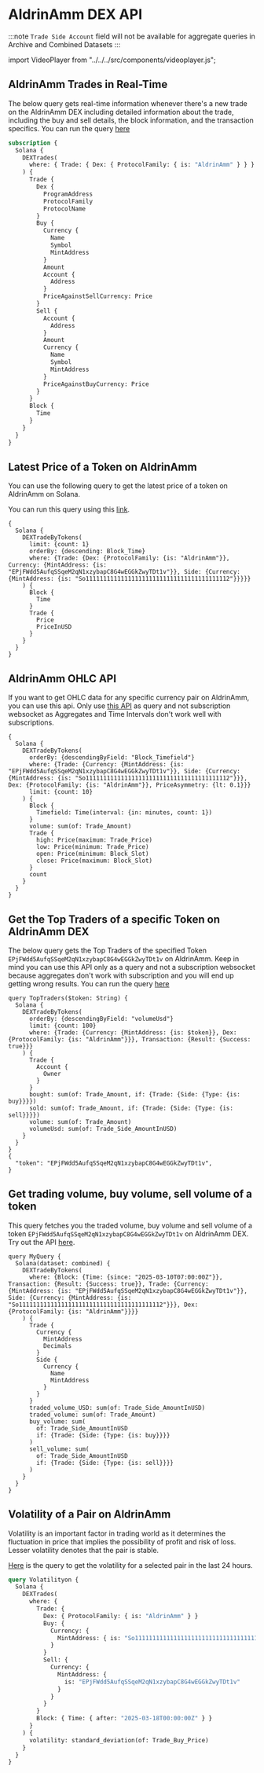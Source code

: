 # AldrinAmm DEX API

:::note
`Trade Side Account` field will not be available for aggregate queries in Archive and Combined Datasets
:::

import VideoPlayer from "../../../src/components/videoplayer.js";

## AldrinAmm Trades in Real-Time

The below query gets real-time information whenever there's a new trade on the AldrinAmm DEX including detailed information about the trade, including the buy and sell details, the block information, and the transaction specifics.
You can run the query [here](https://ide.bitquery.io/Real-time-trades-on-AldrinAmm-DEX-on-Solana_4)

```graphql
subscription {
  Solana {
    DEXTrades(
      where: { Trade: { Dex: { ProtocolFamily: { is: "AldrinAmm" } } } }
    ) {
      Trade {
        Dex {
          ProgramAddress
          ProtocolFamily
          ProtocolName
        }
        Buy {
          Currency {
            Name
            Symbol
            MintAddress
          }
          Amount
          Account {
            Address
          }
          PriceAgainstSellCurrency: Price
        }
        Sell {
          Account {
            Address
          }
          Amount
          Currency {
            Name
            Symbol
            MintAddress
          }
          PriceAgainstBuyCurrency: Price
        }
      }
      Block {
        Time
      }
    }
  }
}
```

## Latest Price of a Token on AldrinAmm

You can use the following query to get the latest price of a token on AldrinAmm on Solana.

You can run this query using this [link](https://ide.bitquery.io/live-price-of-token-on-aldrinAmm).

```
{
  Solana {
    DEXTradeByTokens(
      limit: {count: 1}
      orderBy: {descending: Block_Time}
      where: {Trade: {Dex: {ProtocolFamily: {is: "AldrinAmm"}}, Currency: {MintAddress: {is: "EPjFWdd5AufqSSqeM2qN1xzybapC8G4wEGGkZwyTDt1v"}}, Side: {Currency: {MintAddress: {is: "So11111111111111111111111111111111111111112"}}}}}
    ) {
      Block {
        Time
      }
      Trade {
        Price
        PriceInUSD
      }
    }
  }
}
```

## AldrinAmm OHLC API

If you want to get OHLC data for any specific currency pair on AldrinAmm, you can use this api. Only use [this API](https://ide.bitquery.io/AldrinAmm-OHLC-for-specific-pair) as query and not subscription websocket as Aggregates and Time Intervals don't work well with subscriptions.

```
{
  Solana {
    DEXTradeByTokens(
      orderBy: {descendingByField: "Block_Timefield"}
      where: {Trade: {Currency: {MintAddress: {is: "EPjFWdd5AufqSSqeM2qN1xzybapC8G4wEGGkZwyTDt1v"}}, Side: {Currency: {MintAddress: {is: "So11111111111111111111111111111111111111112"}}}, Dex: {ProtocolFamily: {is: "AldrinAmm"}}, PriceAsymmetry: {lt: 0.1}}}
      limit: {count: 10}
    ) {
      Block {
        Timefield: Time(interval: {in: minutes, count: 1})
      }
      volume: sum(of: Trade_Amount)
      Trade {
        high: Price(maximum: Trade_Price)
        low: Price(minimum: Trade_Price)
        open: Price(minimum: Block_Slot)
        close: Price(maximum: Block_Slot)
      }
      count
    }
  }
}

```

## Get the Top Traders of a specific Token on AldrinAmm DEX

The below query gets the Top Traders of the specified Token `EPjFWdd5AufqSSqeM2qN1xzybapC8G4wEGGkZwyTDt1v` on AldrinAmm. Keep in mind you can use this API only as a query and not a subscription websocket because aggregates don't work with subscription and you will end up getting wrong results. You can run the query [here](https://ide.bitquery.io/top-traders-of-a-token-on-aldrinAmm_2)

```
query TopTraders($token: String) {
  Solana {
    DEXTradeByTokens(
      orderBy: {descendingByField: "volumeUsd"}
      limit: {count: 100}
      where: {Trade: {Currency: {MintAddress: {is: $token}}, Dex: {ProtocolFamily: {is: "AldrinAmm"}}}, Transaction: {Result: {Success: true}}}
    ) {
      Trade {
        Account {
          Owner
        }
      }
      bought: sum(of: Trade_Amount, if: {Trade: {Side: {Type: {is: buy}}}})
      sold: sum(of: Trade_Amount, if: {Trade: {Side: {Type: {is: sell}}}})
      volume: sum(of: Trade_Amount)
      volumeUsd: sum(of: Trade_Side_AmountInUSD)
    }
  }
}
{
  "token": "EPjFWdd5AufqSSqeM2qN1xzybapC8G4wEGGkZwyTDt1v",
}
```

## Get trading volume, buy volume, sell volume of a token

This query fetches you the traded volume, buy volume and sell volume of a token `EPjFWdd5AufqSSqeM2qN1xzybapC8G4wEGGkZwyTDt1v` on AldrinAmm DEX. Try out the API [here](https://ide.bitquery.io/trade_volume_aldrinAmm).

```
query MyQuery {
  Solana(dataset: combined) {
    DEXTradeByTokens(
      where: {Block: {Time: {since: "2025-03-10T07:00:00Z"}}, Transaction: {Result: {Success: true}}, Trade: {Currency: {MintAddress: {is: "EPjFWdd5AufqSSqeM2qN1xzybapC8G4wEGGkZwyTDt1v"}}, Side: {Currency: {MintAddress: {is: "So11111111111111111111111111111111111111112"}}}, Dex: {ProtocolFamily: {is: "AldrinAmm"}}}}
    ) {
      Trade {
        Currency {
          MintAddress
          Decimals
        }
        Side {
          Currency {
            Name
            MintAddress
          }
        }
      }
      traded_volume_USD: sum(of: Trade_Side_AmountInUSD)
      traded_volume: sum(of: Trade_Amount)
      buy_volume: sum(
        of: Trade_Side_AmountInUSD
        if: {Trade: {Side: {Type: {is: buy}}}}
      )
      sell_volume: sum(
        of: Trade_Side_AmountInUSD
        if: {Trade: {Side: {Type: {is: sell}}}}
      )
    }
  }
}
```

## Volatility of a Pair on AldrinAmm

Volatility is an important factor in trading world as it determines the fluctuation in price that implies the possibility of profit and risk of loss. Lesser volatility denotes that the pair is stable.

[Here](https://ide.bitquery.io/Volatility-of-WSOL-USDC-Pair-on-AldrinAmm-Dex-on-Solana_1) is the query to get the volatility for a selected pair in the last 24 hours.

```graphql
query Volatilityon {
  Solana {
    DEXTrades(
      where: {
        Trade: {
          Dex: { ProtocolFamily: { is: "AldrinAmm" } }
          Buy: {
            Currency: {
              MintAddress: { is: "So11111111111111111111111111111111111111112" }
            }
          }
          Sell: {
            Currency: {
              MintAddress: {
                is: "EPjFWdd5AufqSSqeM2qN1xzybapC8G4wEGGkZwyTDt1v"
              }
            }
          }
        }
        Block: { Time: { after: "2025-03-18T00:00:00Z" } }
      }
    ) {
      volatility: standard_deviation(of: Trade_Buy_Price)
    }
  }
}
```
